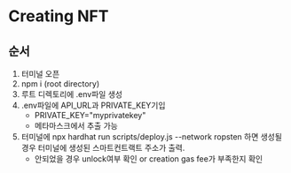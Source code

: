 # Creating NFT

## 순서

1. 터미널 오픈
2. npm i (root directory)
3. 루트 디렉토리에 .env파일 생성
4. .env파일에 API_URL과 PRIVATE_KEY기입
    - PRIVATE_KEY="myprivatekey"
    - 메타마스크에서 추출 가능
5. 터미널에 npx hardhat run scripts/deploy.js --network ropsten 하면 생성될 경우 터미널에 생성된 스마트컨트랙트 주소가 출력.
    - 안되었을 경우 unlock여부 확인 or creation gas fee가 부족한지 확인
